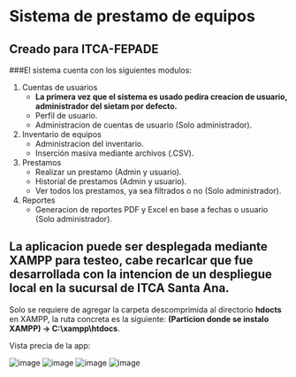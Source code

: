 # Sistema de prestamo de equipos
## Creado para ITCA-FEPADE

###El sistema cuenta con los siguientes modulos:
1. Cuentas de usuarios
   * **La primera vez que el sistema es usado pedira creacion de usuario, administrador del sietam por defecto.**
   *  Perfil de usuario.
   *  Administracion de cuentas de usuario (Solo administrador).
2. Inventario de equipos
   * Administracion del inventario.
   * Inserción masiva mediante archivos (.CSV).
3. Prestamos
   * Realizar un prestamo (Admin y usuario).
   * Historial de prestamos (Admin y usuario).
   * Ver todos los prestamos, ya sea filtrados o no (Solo administrador).
4. Reportes
   * Generacion de reportes PDF y Excel en base a fechas o usuario (Solo administrador).

## La aplicacion puede ser desplegada mediante XAMPP para testeo, cabe recarlcar que fue desarrollada con la intencion de un despliegue local en la sucursal de ITCA Santa Ana.
Solo se requiere de agregar la carpeta descomprimida al directorio **hdocts** en XAMPP, la ruta concreta es la siguiente: **(Particion donde se instalo XAMPP) -> C:\xampp\htdocs**.  

Vista precia de la app:

![image](https://github.com/IJaviI/Prestamo-de-equipos-ITCA/assets/95502860/c555dbba-acf3-432d-8cc8-ccc56ba43978)
![image](https://github.com/IJaviI/Prestamo-de-equipos-ITCA/assets/95502860/fce8e11d-9a9b-466f-906c-70483dc81242)
![image](https://github.com/IJaviI/Prestamo-de-equipos-ITCA/assets/95502860/3fb35e74-77f2-4f0c-b5a0-983feaa5484f)
![image](https://github.com/IJaviI/Prestamo-de-equipos-ITCA/assets/95502860/e9320993-5211-40e6-b892-32c83e7343ba)

